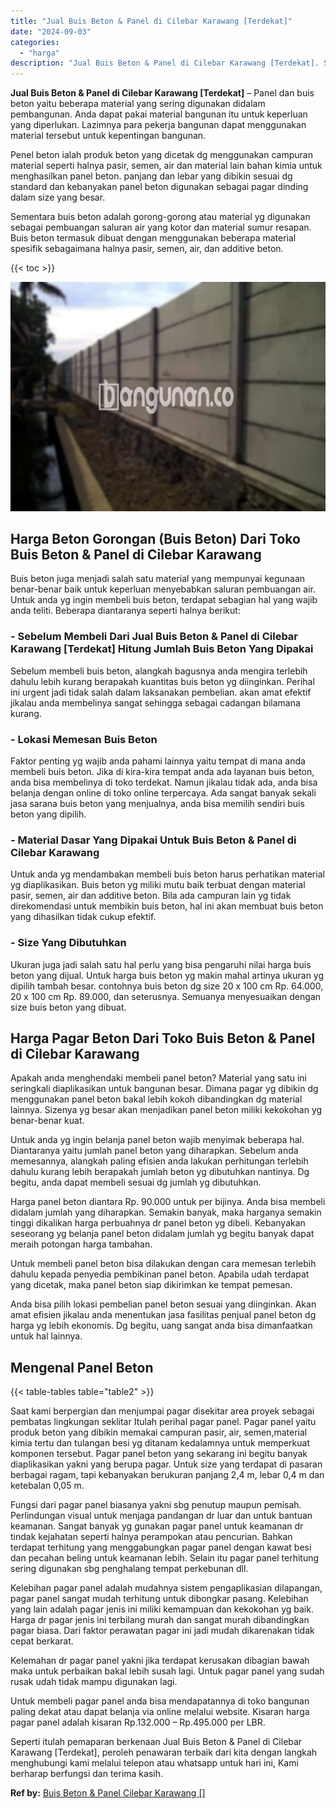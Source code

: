 ```yaml
---
title: "Jual Buis Beton & Panel di Cilebar Karawang [Terdekat]"
date: "2024-09-03"
categories: 
  - "harga"
description: "Jual Buis Beton & Panel di Cilebar Karawang [Terdekat]. Seperti itulah pemaparan berkenaan Jual Buis Beton & Panel di Cilebar Karawang [Terdekat], peroleh..."
---
```


**Jual Buis Beton & Panel di Cilebar Karawang \[Terdekat\]** – Panel dan buis beton yaitu beberapa material yang sering digunakan didalam pembangunan. Anda dapat pakai material bangunan itu untuk keperluan yang diperlukan. Lazimnya para pekerja bangunan dapat menggunakan material tersebut untuk kepentingan bangunan.

Penel beton ialah produk beton yang dicetak dg menggunakan campuran material seperti halnya pasir, semen, air dan material lain bahan kimia untuk menghasilkan panel beton. panjang dan lebar yang dibikin sesuai dg standard dan kebanyakan panel beton digunakan sebagai pagar dinding dalam size yang besar.

Sementara buis beton adalah gorong-gorong atau material yg digunakan sebagai pembuangan saluran air yang kotor dan material sumur resapan. Buis beton termasuk dibuat dengan menggunakan beberapa material spesifik sebagaimana halnya pasir, semen, air, dan additive beton.

{{< toc >}}

![Jual Buis Beton & Panel di Cilebar Karawang [Terdekat]](/images/jual-panel-buis-beton-murah-46.png)

## Harga Beton Gorongan (Buis Beton) Dari Toko Buis Beton & Panel di Cilebar Karawang

Buis beton juga menjadi salah satu material yang mempunyai kegunaan benar-benar baik untuk keperluan menyebabkan saluran pembuangan air. Untuk anda yg ingin membeli buis beton, terdapat sebagian hal yang wajib anda teliti. Beberapa diantaranya seperti halnya berikut:

### \- Sebelum Membeli Dari Jual Buis Beton & Panel di Cilebar Karawang \[Terdekat\] Hitung Jumlah Buis Beton Yang Dipakai

Sebelum membeli buis beton, alangkah bagusnya anda mengira terlebih dahulu lebih kurang berapakah kuantitas buis beton yg diinginkan. Perihal ini urgent jadi tidak salah dalam laksanakan pembelian. akan amat efektif jikalau anda membelinya sangat sehingga sebagai cadangan bilamana kurang.

### \- Lokasi Memesan Buis Beton

Faktor penting yg wajib anda pahami lainnya yaitu tempat di mana anda membeli buis beton. Jika di kira-kira tempat anda ada layanan buis beton, anda bisa membelinya di toko terdekat. Namun jikalau tidak ada, anda bisa belanja dengan online di toko online terpercaya. Ada sangat banyak sekali jasa sarana buis beton yang menjualnya, anda bisa memilih sendiri buis beton yang dipilih.

### \- Material Dasar Yang Dipakai Untuk Buis Beton & Panel di Cilebar Karawang

Untuk anda yg mendambakan membeli buis beton harus perhatikan material yg diaplikasikan. Buis beton yg miliki mutu baik terbuat dengan material pasir, semen, air dan additive beton. Bila ada campuran lain yg tidak direkomendasi untuk membikin buis beton, hal ini akan membuat buis beton yang dihasilkan tidak cukup efektif.

### \- Size Yang Dibutuhkan

Ukuran juga jadi salah satu hal perlu yang bisa pengaruhi nilai harga buis beton yang dijual. Untuk harga buis beton yg makin mahal artinya ukuran yg dipilih tambah besar. contohnya buis beton dg size 20 x 100 cm Rp. 64.000, 20 x 100 cm Rp. 89.000, dan seterusnya. Semuanya menyesuaikan dengan size buis beton yang dibuat.

## Harga Pagar Beton Dari Toko Buis Beton & Panel di Cilebar Karawang

Apakah anda menghendaki membeli panel beton? Material yang satu ini seringkali diaplikasikan untuk bangunan besar. Dimana pagar yg dibikin dg menggunakan panel beton bakal lebih kokoh dibandingkan dg material lainnya. Sizenya yg besar akan menjadikan panel beton miliki kekokohan yg benar-benar kuat.

Untuk anda yg ingin belanja panel beton wajib menyimak beberapa hal. Diantaranya yaitu jumlah panel beton yang diharapkan. Sebelum anda memesannya, alangkah paling efisien anda lakukan perhitungan terlebih dahulu kurang lebih berapakah jumlah beton yg dibutuhkan nantinya. Dg begitu, anda dapat membeli sesuai dg jumlah yg dibutuhkan.

Harga panel beton diantara Rp. 90.000 untuk per bijinya. Anda bisa membeli didalam jumlah yang diharapkan. Semakin banyak, maka harganya semakin tinggi dikalikan harga perbuahnya dr panel beton yg dibeli. Kebanyakan seseorang yg belanja panel beton didalam jumlah yg begitu banyak dapat meraih potongan harga tambahan.

Untuk membeli panel beton bisa dilakukan dengan cara memesan terlebih dahulu kepada penyedia pembikinan panel beton. Apabila udah terdapat yang dicetak, maka panel beton siap dikirimkan ke tempat pemesan.

Anda bisa pilih lokasi pembelian panel beton sesuai yang diinginkan. Akan amat efisien jikalau anda menentukan jasa fasilitas penjual panel beton dg harga yg lebih ekonomis. Dg begitu, uang sangat anda bisa dimanfaatkan untuk hal lainnya.

## Mengenal Panel Beton

{{< table-tables table="table2" >}}

Saat kami berpergian dan menjumpai pagar disekitar area proyek sebagai pembatas lingkungan seklitar Itulah perihal pagar panel. Pagar panel yaitu produk beton yang dibikin memakai campuran pasir, air, semen,material kimia tertu dan tulangan besi yg ditanam kedalamnya untuk memperkuat komponen tersebut. Pagar panel beton yang sekarang ini begitu banyak diaplikasikan yakni yang berupa pagar. Untuk size yang terdapat di pasaran berbagai ragam, tapi kebanyakan berukuran panjang 2,4 m, lebar 0,4 m dan ketebalan 0,05 m.

Fungsi dari pagar panel biasanya yakni sbg penutup maupun pemisah. Perlindungan visual untuk menjaga pandangan dr luar dan untuk bantuan keamanan. Sangat banyak yg gunakan pagar panel untuk keamanan dr tindak kejahatan seperti halnya perampokan atau pencurian. Bahkan terdapat terhitung yang menggabungkan pagar panel dengan kawat besi dan pecahan beling untuk keamanan lebih. Selain itu pagar panel terhitung sering digunakan sbg penghalang tempat perkebunan dll.

Kelebihan pagar panel adalah mudahnya sistem pengaplikasian dilapangan, pagar panel sangat mudah terhitung untuk dibongkar pasang. Kelebihan yang lain adalah pagar jenis ini miliki kemampuan dan kekokohan yg baik. Harga dr pagar jenis ini terbilang murah dan sangat murah dibandingkan pagar biasa. Dari faktor perawatan pagar ini jadi mudah dikarenakan tidak cepat berkarat.

Kelemahan dr pagar panel yakni jika terdapat kerusakan dibagian bawah maka untuk perbaikan bakal lebih susah lagi. Untuk pagar panel yang sudah rusak udah tidak mampu digunakan lagi.

Untuk membeli pagar panel anda bisa mendapatannya di toko bangunan paling dekat atau dapat belanja via online melalui website. Kisaran harga pagar panel adalah kisaran Rp.132.000 – Rp.495.000 per LBR.

Seperti itulah pemaparan berkenaan Jual Buis Beton & Panel di Cilebar Karawang \[Terdekat\], peroleh penawaran terbaik dari kita dengan langkah menghubungi kami melalui telepon atau whatsapp untuk hari ini, Kami berharap berfungsi dan terima kasih.

**Ref by:** [Buis Beton & Panel Cilebar Karawang []](https://id.wikipedia.org/wiki/Buis)
